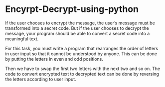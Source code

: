 # Encyrpt-Decrypt-using-python

If the user chooses to encrypt the message, the user’s message must be transformed into a secret code. But if the user chooses to decrypt the message, your program should be able to convert a secret code into a meaningful text.

For this task, you must write a program that rearranges the order of letters in user input so that it cannot be understood by anyone. This can be done by putting the letters in even and odd positions.

Then we have to swap the first two letters with the next two and so on. The code to convert encrypted text to decrypted text can be done by reversing the letters according to user input.
